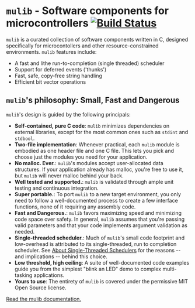 # `mulib` - Software components for microcontrollers  [![Build Status](https://travis-ci.com/rdpoor/mulib-support.svg?branch=master)](https://travis-ci.com/rdpoor/mulib-support)

`mulib` is a curated collection of software components written in C, designed
specifically for microcontollers and other resource-constrained environments.
`mulib` features include:

* A fast and lithe run-to-completion (single threaded) scheduler
* Support for deferred events ('thunks')
* Fast, safe, copy-free string handling
* Efficient bit vector operations

## `mulib`'s philosophy: Small, Fast and Dangerous

`mulib`'s design is guided by the following principals:

* **Self-contained, pure C code**: `mulib` minimizes dependencies on external
libraries, except for the most common ones such as `stdint` and `stdbool`.
* **Two-file implementation**: Whenever practical, each `mulib` module is
embodied as one header file and one C file.  This lets you pick and choose just
the modules you need for your application.
* **No malloc.  Ever.**: `mulib`'s modules accept user-allocated data structures.
If your application already has malloc, you're free to use it, but `mulib` will
never malloc behind your back.
* **Well tested and supported.**: `mulib` is validated through ample unit testing
and continuous integration.
* **Super portable.**: To port `mulib` to a new target environment, you only
need to follow a well-documented process to create a few interface functions,
none of it requiring any assembly code.
* **Fast and Dangerous.**: `mulib` favors maximizing speed and minimizing code
space over safety.  In general, `mulib` assumes that you're passing valid
parameters and that your code implements argument validation as needed.
* **Single-threaded scheduler.**: Much of `mulib`'s small code footprint and
low-overhead is attributed to its single-threaded, run to completion scheduler.
See [About Single-Threaded Schedulers](./docs/about_single_threaded_schedulers.md)
for the reasons -- and implications -- behind this choice.
* **Low threshold, high ceiling**: A suite of well-documented code examples
guide you from the simplest "blink an LED" demo to complex multi-tasking
applications.
* **Yours to use**: The entirety of `mulib` is covered under the permissive MIT
Open Source license.


[Read the mulib documentation.](./docs/using_mulib.md)
